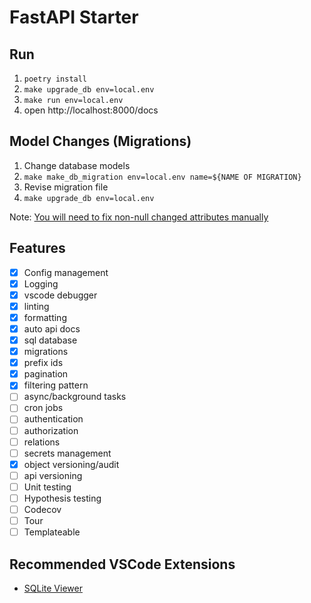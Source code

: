 # FastAPI Starter

## Run

1. `poetry install`
2. `make upgrade_db env=local.env`
3. `make run env=local.env`
4. open http://localhost:8000/docs

## Model Changes (Migrations)

1. Change database models
2. `make make_db_migration env=local.env name=${NAME OF MIGRATION}`
3. Revise migration file
4. `make upgrade_db env=local.env`

Note: [You will need to fix non-null changed attributes manually](https://medium.com/the-andela-way/alembic-how-to-add-a-non-nullable-field-to-a-populated-table-998554003134)

## Features

- [x] Config management
- [x] Logging
- [x] vscode debugger
- [x] linting
- [x] formatting
- [x] auto api docs
- [x] sql database
- [x] migrations
- [x] prefix ids
- [x] pagination
- [x] filtering pattern
- [ ] async/background tasks
- [ ] cron jobs
- [ ] authentication
- [ ] authorization
- [ ] relations
- [ ] secrets management
- [x] object versioning/audit
- [ ] api versioning
- [ ] Unit testing
- [ ] Hypothesis testing
- [ ] Codecov
- [ ] Tour
- [ ] Templateable

## Recommended VSCode Extensions

- [SQLite Viewer](https://marketplace.visualstudio.com/items?itemName=alexcvzz.vscode-sqlite)

